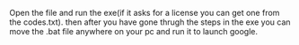 Open the file and run the exe(if it asks for a license you can get one from the codes.txt).
then after you have gone thrugh the steps in the exe you can move the .bat file anywhere on your pc and run it to launch google.
